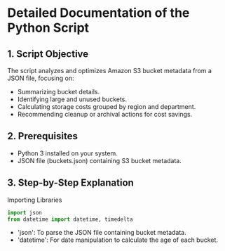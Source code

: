 # Detailed Documentation of the Python Script
## 1. Script Objective
The script analyzes and optimizes Amazon S3 bucket metadata from a JSON file, focusing on:
- Summarizing bucket details.
- Identifying large and unused buckets.
- Calculating storage costs grouped by region and department.
- Recommending cleanup or archival actions for cost savings.

## 2. Prerequisites
- Python 3 installed on your system.
- JSON file (buckets.json) containing S3 bucket metadata.

## 3. Step-by-Step Explanation
Importing Libraries
```python
import json
from datetime import datetime, timedelta
```
- 'json': To parse the JSON file containing bucket metadata.
- 'datetime': For date manipulation to calculate the age of each bucket.

